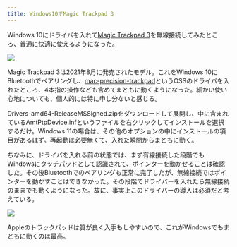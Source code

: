 ```yaml
---
title: Windows10でMagic Trackpad 3
---
```

Windows 10にドライバを入れて[Magic Trackpad 3](https://www.amazon.co.jp/dp/B09BTT6FJ9)を無線接続してみたところ、普通に快適に使えるようになった。

![](https://lh5.googleusercontent.com/4nGwy0Aq2zMt7U_PGv-B-axCqS5vKuVBtHIC_fHRIcez_O8XDWSK2IuVOkGT3ILE6lWJdSWcq64m4sr--AsKvtWZeCrLiA0ZZJ9l_0sSIM0kOOnKNLcbC1MlkMKjxB5P1ldNteirQQWg-ZcOzlOu22C3jr8oIrWopOsatUBtM4ugsByCpBobgZPagQ)

Magic Trackpad 3は2021年8月に発売されたモデル。これをWindows 10にBluetoothでペアリングし、[mac-precision-trackpad](https://github.com/imbushuo/mac-precision-touchpad)というOSSのドライバを入れたところ、4本指の操作なども含めてまともに動くようになった。細かい使い心地についても、個人的には特に申し分ないと感じる。

Drivers-amd64-ReleaseMSSigned.zipをダウンロードして展開し、中に含まれているAmtPtpDevice.infというファイルを右クリックしてインストールを選択するだけ。Windows 11の場合は、その他のオプションの中にインストールの項目があるはず。再起動は必要無くて、入れた瞬間からまともに動く。

ちなみに、ドライバを入れる前の状態では、まず有線接続した段階でもWindowsにタッチパッドとして認識されて、ポインターを動かせることは確認した。その後Bluetoothでのペアリングも正常に完了したが、無線接続ではポインターを動かすことはできなかった。その段階でドライバーを入れたら無線接続のままでも動くようになった。故に、事実上このドライバーの導入は必須だと考えている。

![](https://lh6.googleusercontent.com/JI557HlE1efYo0GndtgDHUZKjhQ-DcL1c5mnu8Qk2bVhTw_x2WzrdbX5n6wuKBYpSjWD-fr2dgmJob43cp_sQG805nEGIuZEH2OLCF2dgGHPgkfKUv32f-WTpzkRu5giLptousG0yFrBmymxwdm9av-pFbw18IKJU6TFf5XEHR7tGl4lQJ3wn7BRoQ)

Appleのトラックパッドは質が良く入手もしやすいので、これがWindowsでもまともに動くのは最高。
